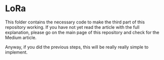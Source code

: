 # LoRa

This folder contains the necessary code to make the third part of this repository working. 
If you have not yet read the article with the full explanation, please go on the main page of this repository and check for the Medium article.

Anyway, if you did the previous steps, this will be really really simple to implement.